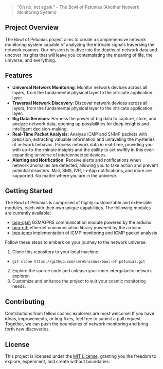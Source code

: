 > "Oh no, not again." - The Bowl of Petunias (Another Network Monitoring System)

## Project Overview
The Bowl of Petunias project aims to create a comprehensive network monitoring system capable of analyzing the intricate signals traversing the network cosmos. Our mission is to dive into the depths of network data and uncover insights that will leave you contemplating the meaning of life, the universe, and everything.

## Features
- **Universal Network Monitoring**: Monitor network devices across all layers, from the fundamental physical layer to the intricate application layer.
- **Traversal Network Discovery**: Discover network devices across all layers, from the fundamental physical layer to the intricate application layer.
- **Big Data Services**: Harness the power of big data to capture, store, and analyze network data, opening up possibilities for deep insights and intelligent decision-making.
- **Real-Time Packet Analysis**: Analyze ICMP and SNMP packets with precision, extracting valuable information and unraveling the mysteries of network behavior. Process network data in real-time, providing you with up-to-the-minute insights and the ability to act swiftly in this ever-expanding universe of interconnected devices.
- **Alerting and Notification**: Receive alerts and notifications when network anomalies are detected, allowing you to take action and prevent potential disasters. Mail, SMS, IVR, In-App notifications, and more are supported. No matter where you are in the universe.

## Getting Started
The Bowl of Petunias is comprised of highly customizable and extensible modules, each with their own unique capabilities. The following modules are currently available:

- [bop-gsm](bop-gsm/)   GSM/GPRS communication module powered by the arduino
- [bop-eth](bop-eth/)   ethernet communication library powered by the arduino
- [bop-icmp](bop-icmp/) implementation of ICMP monitoring and ICMP packet analysis

Follow these steps to embark on your journey to the network universe:
1. Clone this repository to your local machine.
- ```git clone https://github.com/cerebnismus/bowl-of-petunias.git```
2. Explore the source code and unleash your inner intergalactic network explorer.
3. Customize and enhance the project to suit your cosmic monitoring needs.

## Contributing
Contributions from fellow cosmic explorers are most welcome! If you have ideas, improvements, or bug fixes, feel free to submit a pull request. Together, we can push the boundaries of network monitoring and bring forth new discoveries.

## License
This project is licensed under the [MIT License](LICENSE), granting you the freedom to explore, experiment, and create without boundaries.